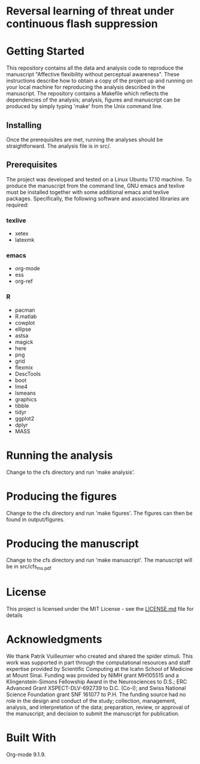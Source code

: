 # Reversal learning of threat under continuous flash suppression

# Getting Started
This repository contains all the data and analysis
code to reproduce the manuscript "Affective flexibility without
perceptual awareness". These instructions describe how to obtain a copy
of the project up and running on your local machine for reproducing the
analysis described in the manuscript. The repository contains a Makefile
which reflects the dependencies of the analysis; analysis, figures and
manuscript can be produced by simply typing 'make' from the Unix command
line.

## Installing
Once the prerequisites are met, running the analyses should be
straightforward. The analysis file is in src/. 

## Prerequisites
The project was developed and tested on a Linux Ubuntu 17.10 machine. To
produce the manuscript from the command line, GNU emacs and texlive must
be installed together with some additional emacs and texlive
packages. Specifically, the following software and associated libraries
are required:

### texlive
-   xetex
-   latexmk

### emacs
-   org-mode
-   ess
-   org-ref

### R
-   pacman
-   R.matlab
-   cowplot
-   ellipse
-   astsa
-   magick
-   here
-   png
-   grid
-   flexmix
-   DescTools
-   boot
-   lme4
-   lsmeans
-   graphics
-   tibble
-   tidyr
-   ggplot2
-   dplyr
-   MASS

# Running the analysis
Change to the cfs directory and run 'make analysis'.

# Producing the figures
Change to the cfs directory and run 'make figures'. The figures can then
be found in output/figures.

# Producing the manuscript
Change to the cfs directory and run 'make manuscript'. The manuscript
will be in src/cfs<sub>ms.pdf</sub>

# License
This project is licensed under the MIT License - see the
[LICENSE.md](LICENSE.md) file for details

# Acknowledgments
We thank Patrik Vuilleumier who created and shared the spider
stimuli. This work was supported in part through the computational
resources and staff expertise provided by Scientific Computing at the
Icahn School of Medicine at Mount Sinai.  Funding was provided by NIMH
grant MH105515 and a Klingenstein-Simons Fellowship Award in the
Neurosciences to D.S.; ERC Advanced Grant XSPECT-DLV-692739 to D.C.
(Co-I); and Swiss National Science Foundation grant SNF 161077 to
P.H. The funding source had no role in the design and conduct of the
study; collection, management, analysis, and interpretation of the data;
preparation, review, or approval of the manuscript; and decision to
submit the manuscript for publication.

# Built With
Org-mode 9.1.9.
